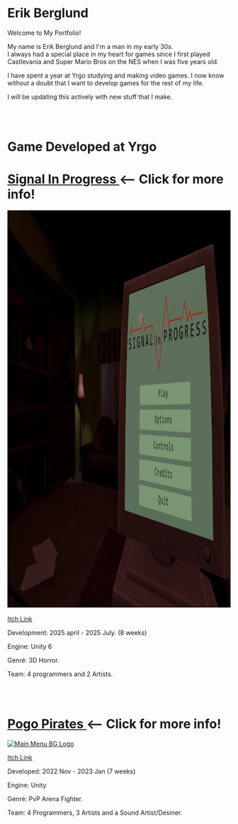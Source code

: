 <body>
  <h1 >Erik Berglund</h1>
    <p> Welcome to My Portfolio! </p>
    <p>
      My name is Erik Berglund and I'm a man in my early 30s.
  <br> I always had a special place in my heart for games since I first played Castlevania and Super Mario Bros on the NES when I was five years old.
    </p>
    <p>
      I have spent a year at Yrgo studying and making video games. I now know without a doubt that I want to develop games for the rest of my life.
    </p>
    <p>
      I will be updating this actively with new stuff that I make.
    </p>
    <br>
    <br>

  <h1> Game Developed at Yrgo </h1>
  <!--
    <h2> VR project: ??? </h2>
    <a href="https://yrgo-game-creator.itch.io/signal-in-progress">
      <img width="1188" height="676" alt="Signal In Progress" src="https://github.com/user-attachments/assets/123d3460-c59c-4656-9810-f91403698d39" />
    </a>
    <a href=https://yrgo-game-creator.itch.io/signal-in-progress> <p> Itch Link </p> </a>
    <p> Development: 2026 Sep - 2026 Oct. (6 Weeks)</p> 
    <p> My Role: . </p>
    <p> Engine: Unity 6 </p>
    <p> Genré: ???. </p>
    <p> Team: 3 programmers. </em> </p>
    <br>
    <br>
  -->
  
  <h1> <a href=https://github.com/Erik2333/Resume_ErikBerglund/blob/main/Yrgo%20Projects/Signal%20In%20Progress.md> Signal In Progress </a> <-- Click for more info! </h1>
    <img width="1596" height="894" alt="Main Menu BG Logo" src="Yrgo Projects/Images/Signal In Progress Menu.png" />
    <a href=https://yrgo-game-creator.itch.io/signal-in-progress> <p> Itch Link </p> </a>
    <p> Development: 2025 april - 2025 July. (8 weeks) </p>
    <!-- <p> My Role: Programming Sound System, Main Menu UI and user Settings. </p> -->
    <p> Engine: Unity 6 </p>
    <p> Genré: 3D Horror. </p>
    <p> Team: 4 programmers and 2 Artists. </em> </p>
    
  <br>
  <br>
  
  <h1> <a href=https://github.com/Erik2333/Resume_ErikBerglund/blob/main/Yrgo%20Projects/Pogo%20Pirates.md> Pogo Pirates </a> <-- Click for more info! </h1>
    <a href="https://yrgo-game-creator.itch.io/pogopirates">
      <img width="1596" height="894" alt="Main Menu BG Logo" src="https://github.com/user-attachments/assets/fbfabe9b-5019-4837-a5b5-e438731db905" />
    </a>
    <a href="https://yrgo-game-creator.itch.io/pogopirates"> <p> Itch Link </p> </a>
    <p> Developed: 2022 Nov - 2023 Jan (7 weeks) </p>
    <!-- <p> My Role: Sound and Level design </p> -->
    <p> Engine: Unity </p>
    <p> Genré: PvP Arena Fighter. </p>
    <p> Team: 4 Programmers, 3 Artists and a Sound Artist/Desiner. </p>
    
  <br>
  <br>
</body>
